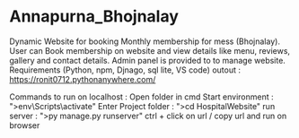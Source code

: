 # Annapurna_Bhojnalay
Dynamic Website for booking Monthly membership for mess (Bhojnalay). User can Book membership on website and view details like menu, reviews, gallery and contact details. Admin panel is provided to to manage website.
Requirements (Python, npm, Djnago, sql lite, VS code)
outout : https://ronit0712.pythonanywhere.com/

Commands to run on localhost :
Open folder in cmd
Start environment : ">env\Scripts\activate"
Enter Project folder : ">cd HospitalWebsite"
run server : ">py manage.py runserver"
ctrl + click on url / copy url and run on browser
